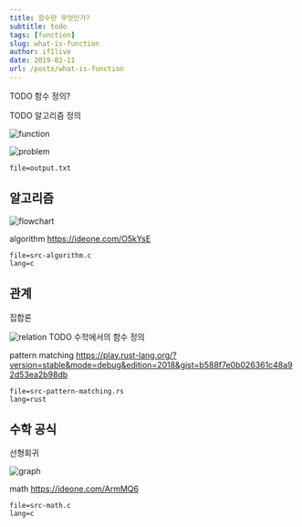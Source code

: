 ```yaml
---
title: 함수란 무엇인가?
subtitle: todo
tags: [function]
slug: what-is-function
author: if1live
date: 2019-02-11
url: /posts/what-is-function
---
```

TODO 함수 정의?

TODO 알고리즘 정의

![function]({attach}what-is-function/800px-Function_machine2.svg.png)

![problem]({attach}what-is-function/problem.jpg)

~~~maya:view
file=output.txt
~~~

## 알고리즘

![flowchart]({attach}what-is-function/800px-LampFlowchart.svg.png)

algorithm
https://ideone.com/O5kYsE

~~~maya:view
file=src-algorithm.c
lang=c
~~~

## 관계
집합론

![relation]({attach}what-is-function/800px-Injection_keine_Injektion_2a.svg.png)
TODO 수학에서의 함수 정의

pattern matching
https://play.rust-lang.org/?version=stable&mode=debug&edition=2018&gist=b588f7e0b026361c48a92d53ea2b98db

~~~maya:view
file=src-pattern-matching.rs
lang=rust
~~~

## 수학 공식
선형회귀

![graph]({attach}what-is-function/800px-Parabola2.svg.png)

math
https://ideone.com/ArmMQ6

~~~maya:view
file=src-math.c
lang=c
~~~


